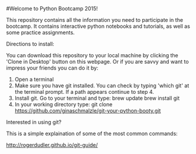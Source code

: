 #Welcome to Python Bootcamp 2015!

This repository contains all the information you need to participate in the bootcamp.  It contains interactive python notebooks and tutorials, as well as some practice assignments.  

Directions to install:

You can download this repository to your local machine by clicking the 'Clone in Desktop' button on this webpage.  Or if you are savvy and want to impress your friends you can do it by:

1. Open a terminal
2. Make sure you have git installed.  You can check by typing 'which git' at the terminal prompt.  If a path appears continue to step 4.
3. Install git.   Go to your terminal and type:
    brew update
    brew install git
4. In your working directory type:
    git clone https://github.com/ginaschmalzle/git-your-python-booty.git


Interested in using git? 

This is a simple explaination of some of the most common commands:

http://rogerdudler.github.io/git-guide/
